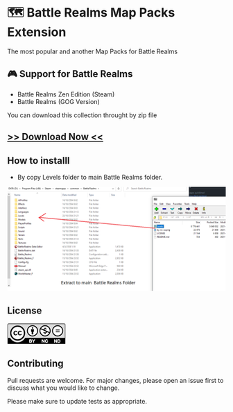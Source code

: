 # 🗺 Battle Realms Map Packs Extension 

 The most popular and another Map Packs for Battle Realms

## 🎮 Support for Battle Realms 

- Battle Realms Zen Edition (Steam)
- Battle Realms (GOG Version)

You can download this collection throught by zip file 

## [>> Download Now << ](https://github.com/KravitzMC/BattleRealmsMapPacks/archive/refs/heads/main.zip)

## How to installl

- By copy Levels folder to main Battle Realms folder.

![](https://raw.githubusercontent.com/KravitzMC/BattleRealmsMapPacks/main/toturial.png)


## License 
[![License: CC BY-NC-ND 4.0](https://raw.githubusercontent.com/KravitzMC/BattleRealmsMapPacks/main/byncnd.png)](https://creativecommons.org/licenses/by-nc-nd/4.0/)

## Contributing
Pull requests are welcome. For major changes, please open an issue first to discuss what you would like to change.

Please make sure to update tests as appropriate.
